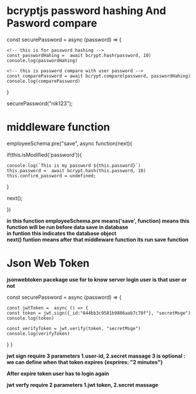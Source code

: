 
# bcryptjs password hashing And Pasword compare

const securePassword = async (password) => { 

    <!-- this is for password hashing -->
    const passwordHahing =  await bcrypt.hash(password, 10)  
    console.log(passwordHahing)

    <!-- this is password compare with user password -->
    const comparePassword = await bcrypt.compare(password, passwordHahing)  
    console.log(comparePassword)  
}

securePassword("nik123");

# middleware function

employeeSchema.pre("save",  async function(next){  

  if(this.isModified('password')){

    console.log(`This is my password ${this.password}`)  
    this.password =  await bcrypt.hash(this.password, 10)  
    this.confirm_password = undefined;

  } 
   
  next();

})

**in this function employeeSchema.pre means('save', function) means this function will be run before data save in database**  
**in funtion this indicates the database object**    
**next() funtion means after that middleware function its run save function**
  

# Json Web Token
**jsonwebtoken pacekage use for to know server login user is that user or not** 

const securePassword = async (password) => { 

    const jwtToken =  async () => {  
    const token = jwt.sign({_id:"644bb3c9581b9886aab7c70f"}, "secretMsge")
    console.log(token)

    const verifyToken = jwt.verify(token, "secretMsge")
    console.log(verifyToken)
}
}  

**jwt sign require 3 parameters 1.user-id, 2.secret massage 3 is optional : we can define when that token expires {exprires: "2 minutes"}**  

**After expire token user has to login again**

**jwt verfy require 2 parameters 1.jwt token, 2.secret massage**  